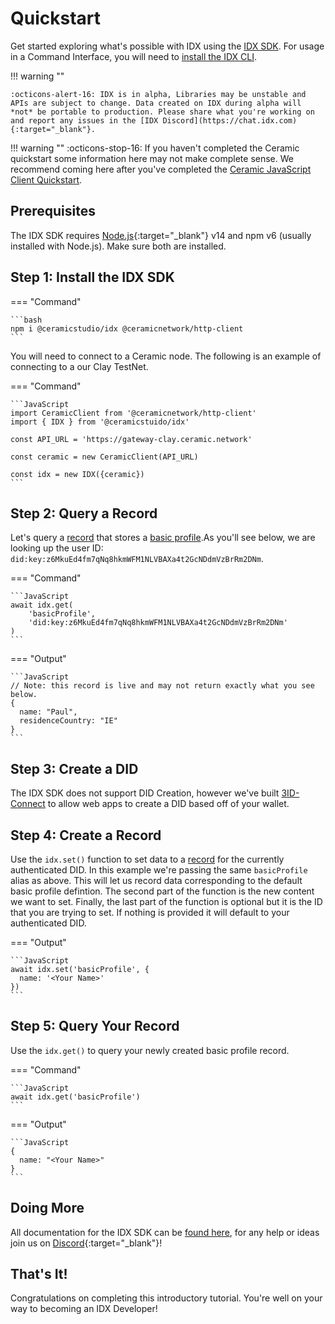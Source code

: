 # Quickstart

Get started exploring what's possible with IDX using the [IDX SDK](../reference/idx.md). For usage in a Command Interface, you will need to [install the IDX CLI](../reference/cli.md).

!!! warning ""

    :octicons-alert-16: IDX is in alpha, Libraries may be unstable and APIs are subject to change. Data created on IDX during alpha will *not* be portable to production. Please share what you're working on and report any issues in the [IDX Discord](https://chat.idx.com){:target="_blank"}.

!!! warning ""
    :octicons-stop-16: If you haven't completed the Ceramic quickstart some information here may not make complete sense. We recommend coming here after you've completed the [Ceramic JavaScript Client Quickstart](../../build/javascript/quick-start.md).

## **Prerequisites**

The IDX SDK requires [Node.js](https://nodejs.org/){:target="_blank"} v14 and npm v6 (usually installed with Node.js). Make sure both are installed.

## **Step 1: Install the IDX SDK**

=== "Command"

    ```bash
    npm i @ceramicstudio/idx @ceramicnetwork/http-client
    ```

You will need to connect to a Ceramic node. The following is an example of connecting to a our Clay TestNet.

=== "Command"

    ```JavaScript
    import CeramicClient from '@ceramicnetwork/http-client'
    import { IDX } from '@ceramicstuido/idx'

    const API_URL = 'https://gateway-clay.ceramic.network'

    const ceramic = new CeramicClient(API_URL)

    const idx = new IDX({ceramic})
    ```

## **Step 2: Query a Record**
Let's query a [record](../../learn/glossary.md#record) that stores a [basic profile](../../guides/definitions/default.md#basic-profile).As you'll see below, we are looking up the user ID: `did:key:z6MkuEd4fm7qNq8hkmWFM1NLVBAXa4t2GcNDdmVzBrRm2DNm`.

=== "Command"

    ```JavaScript
    await idx.get(
        'basicProfile', 
        'did:key:z6MkuEd4fm7qNq8hkmWFM1NLVBAXa4t2GcNDdmVzBrRm2DNm'
    )
    ```

=== "Output"

    ```JavaScript
    // Note: this record is live and may not return exactly what you see below.
    {
      name: "Paul",
      residenceCountry: "IE"
    }
    ```

## **Step 3: Create a DID**
The IDX SDK does not support DID Creation, however we've built [3ID-Connect](../../authentication/3id-did/3id-connect.md) to allow web apps to create a DID based off of your wallet.

## **Step 4: Create a Record**

Use the `idx.set()` function to set data to a [record](../../learn/glossary.md#record) for the currently authenticated DID. In this example we're passing the same `basicProfile` alias as above. This will let us record data corresponding to the default basic profile defintion. The second part of the function is the new content we want to set. Finally, the last part of the function is optional but it is the ID that you are trying to set. If nothing is provided it will default to your authenticated DID.

=== "Output"

    ```JavaScript
    await idx.set('basicProfile', {
      name: '<Your Name>'
    })
    ```

## **Step 5: Query Your Record**

Use the `idx.get()` to query your newly created basic profile record.

=== "Command"

    ```JavaScript
    await idx.get('basicProfile')
    ```

=== "Output"

    ```JavaScript
    {
      name: "<Your Name>" 
    }
    ```

## **Doing More**

All documentation for the IDX SDK can be [found here](../reference/idx.md), for any help or ideas join us on [Discord](https://chat.idx.com){:target="_blank"}!

## **That's It!**

Congratulations on completing this introductory tutorial. You're well on your way to becoming an IDX Developer!